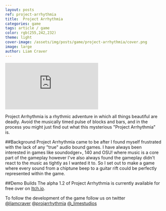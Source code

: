 ```yaml
---
layout: posts
ref: project-arrhythmia
title:  Project Arrhythmia
categories: game
tags: article / game
color: rgb(255,242,232)
theme: light
cover-image: /assets/img/posts/game/project-arrhythmia/cover.png
image: large
author: Liam Craver
---
```

<section class="flex-video">
  <iframe class="trailer" src="https://www.youtube.com/embed/kOEa4X3nmqA?theme=light" frameborder="0" allowfullscreen=""></iframe>
</section>

Project Arrhythmia is a rhythmic adventure in which all things beautiful are deadly. Avoid the musically timed pulse of blocks and bars, and in the process you might just find out what this mysterious "Project Arrhythmia" is.

##Background
Project Arrhythmia came to be after I found myself frustrated with the lack of any "true" audio bound games. I have always been interested in games like soundodger+, 140 and OSU! where music is a core part of the gameplay however I've also always found the gameplay didn't react to the music as tightly as I wanted it to. So I set out to make a game where every sound from a chiptune beep to a guitar rift could be perfectly represented within the game.

##Demo Builds
The alpha 1.2 of Project Arrhythmia is currently available for free over on <a class="line-s arrhythmia" href="http://limestudios.itch.io/project-arrhythmia">Itch.io</a>.

To follow the development of the game follow us on twitter
<br>
<a class="line-s lcraver" href="http://twitter.com/liamcraver">@liamcraver</a>
<a class="line-s arrhythmia" href="http://twitter.com/projarrhythmia">@projarrhythmia</a>
<a class="line-s limestudios" href="http://twitter.com/_limestudios">@_limestudios</a>
